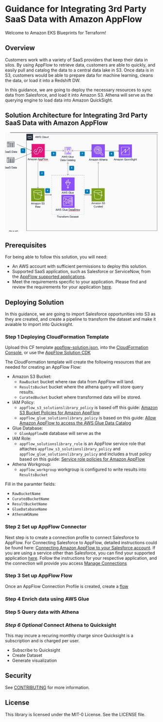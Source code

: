 
# Guidance for Integrating 3rd Party SaaS Data with Amazon AppFlow

Welcome to Amazon EKS Blueprints for Terraform!
## Overview
Customers work with a variety of SaaS providers that keep their data in silos. By using AppFlow to retrieve data, customers are able to quickly, and easily pull and catalog the data to a central data lake in S3. Once data is in S3, customers would be able to prepare data for machine learning, cleans the data, or load it into a Redshift DW.

In this guidance, we are going to deploy the necessary resources to sync data from Salesforce, and load it into Amazon S3. 
Athena will serve as the querying engine to load data into Amazon QuickSight.



## Solution Architecture for Integrating 3rd Party SaaS Data with Amazon AppFlow

![reference_architecture.png](reference_architecture.png)

## Prerequisites
For being able to follow this solution, you will need:  
- An AWS account with sufficient permissions to deploy this solution.
- Supported SaaS application, such as Salesforce or ServiceNow, from the [AppFlow supported applications](https://docs.aws.amazon.com/appflow/latest/userguide/app-specific.html). 
- Meet the requirements specific to your application. Please find and review the requirements for your application [here](https://docs.aws.amazon.com/appflow/latest/userguide/app-specific.html).

## Deploying Solution
In this guidance, we are going to import Salesforce opportunities into S3 as they are created, and create a pipeline to transform the dataset and make it avaiable to import into Quicksight. 

### **Step 1** Deploying CloudFormation Template
Upload this CF template [appflow-solution.json](appflow_solution_library_cf.json), into the [CloudFormation Console](https://console.aws.amazon.com/cloudformation), or use the [AppFlow Solution CDK](appflow_solution_cdk)

The CloudFormation template will create the following resources that are needed for creating an AppFlow Flow:
- Amazon S3 Bucket:
  - `RawBucket` bucket where raw data from AppFlow will land.
  - `ResultsBucket` bucket where the athena query will store query results.
  - `CuratedBucket` bucket where transformed data will be stored.
- IAM Policy:
  - `appflow_s3_solutionslibrary_policy` is based off this guide: [Amazon S3 Bucket Policies for Amazon AppFlow](https://docs.aws.amazon.com/appflow/latest/userguide/s3-policies-management.html)
  - `appflow_glue_solutionslibrary_policy` is based on this guide: [Allow Amazon AppFlow to access the AWS Glue Data Catalog](https://docs.aws.amazon.com/appflow/latest/userguide/security_iam_id-based-policy-examples.html#security_iam_id-based-policy-examples-access-gdc)
- Glue Database:
  - `GlueAppFlowDB` database will serve as the 
- IAM Role: 
  - `appflow_solutionslibrary_role` is an AppFlow service role that attaches `appflow_s3_solutionslibrary_policy` and `appflow_glue_solutionslibrary_policy` and includes a trust policy based on this guide: [Service role policies for Amazon AppFlow](https://docs.aws.amazon.com/appflow/latest/userguide/security_iam_service-role-policies.html#access-gdc)
- Athena Workgroup:
  -  `appflow_workgroup` workgroup is configured to write results into `ResultsBucket`

Fill in the paramter fields:
- `RawBucketName`
- `CuratedBucketName`
- `ResultBucketName`
- `GlueDatabaseName`
- `AthenaWGName`

### **Step 2** Set up AppFlow Connector
Next step is to create a connection profile to connect Salesforce to AppFlow. For Connecting Salesforce to AppFlow, detailed instructions could be found here: [Connecting Amazon AppFlow to your Salesforce account](https://docs.aws.amazon.com/appflow/latest/userguide/salesforce.html). If you are using a service other than Salesforce, you can find your supported application [here](https://docs.aws.amazon.com/appflow/latest/userguide/app-specific.html). Follow the instructions for your respective application, and the connection will provide you access 
[Manage Connections](https://console.aws.amazon.com/appflow/home#/connections)

### **Step 3** Set up AppFlow Flow
Once an AppFlow Connection Profile is created, create a [flow](https://console.aws.amazon.com/appflow/home#/create/1)

### **Step 4** Enrich data using AWS Glue

### **Step 5** Query data with Athena 

### ***Step 6 Optional*** Connect Athena to Quicksight
This may incure a recuring monthly charge since Quicksight is a subscription and is charged per user.
- Subscribe to Quicksight
- Create Dataset
- Generate visualization

## Security

See [CONTRIBUTING](CONTRIBUTING.md#security-issue-notifications) for more information.

## License

This library is licensed under the MIT-0 License. See the LICENSE file.

